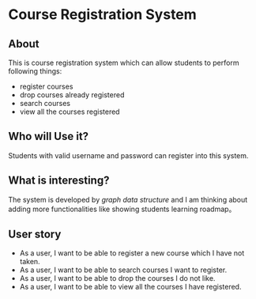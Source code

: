 # Course Registration System

## About
This is course registration system which can allow students to perform following things:
- register courses
- drop courses already registered
- search courses 
- view all the courses registered

## Who will Use it?
Students with valid username and password can register into this system.

## What is interesting? 
The system is developed by *graph data structure* and I am thinking about adding more functionalities like 
showing students learning roadmap。

## User story
- As a user, I want to be able to register a new course which I have not taken.
- As a user, I want to be able to search courses I want to register.
- As a user, I want to be able to drop the courses I do not like.
- As a user, I want to be able to view all the courses I have registered.